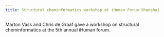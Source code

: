 ```yaml
---
title: Structural cheminformatics workshop at iHuman Forum Shanghai
---
```

Marton Vass and Chris de Graaf gave a workshop on structural cheminformatics at the <a href="http://ihumanforum.shanghaitech.edu.cn">
</a>5th annual iHuman forum.